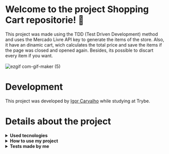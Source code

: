 # Welcome to the project Shopping Cart repositorie! 👋

This project was made using the TDD (Test Driven Development) method and uses the Mercado Livre API key to generate the items of the store. Also, it have an dinamic cart, wich calculates the total price and save the items if the page was closed and opened again. Besides, its possible to discart every item if you want. <br /><br />
![ezgif com-gif-maker (5)](https://user-images.githubusercontent.com/64559670/190874714-621dee88-43bd-4b1d-8d9c-b17c1a95c112.gif)

# Development

This project was developed by [Igor Carvalho](https://www.linkedin.com/in/igor-carvalho-554481244/) while studying at Trybe.

# Details about the project

<details>
  <summary><strong>Used tecnologies</strong></summary><br />

  - Semantic HTML
  - CSS
  - JavaScript
  - JavaScript DOM and Events
  - WebStorage (localStorage)
  - CSS Flexbox
  - JavaScript ES6
  - JavaScript ES6 HOFs
  - Jest framework
  
</details>

<details>
  <summary><strong>How to use my project</strong></summary><br />

  First of all, clone the repositorie
  - `git clone * SSH key *` <br />
  Then, enter the cloned repositorie
  - `cd * directorie name *` <br />
  Finally, install the project dependencies in the terminal
  - `npm install`
</details>

<details>
  <summary><strong>Tests made by me</strong></summary><br />

  How i said, this code was made by TDD method, so you can also test the functions that i made, to see if it's working properly. All tests are in the 'tests' directorie and was made using Jest framework.<br />
 > `Warning: only the tests showed in this section were made by me. The other tests belongs to Trybe`
  <details>
    <summary><strong>fetchItem test</strong></summary><br />
    To run the test just type in the terminal
    - npm test fetchItem
  </details>
  <details>
    <summary><strong>fetchProducts test</strong></summary><br />
    To run the test just type in the terminal
    - npm test fetchProducts
  </details>
  <details>
    <summary><strong>getSavedCartItems test</strong></summary><br />
    To run the test just type in the terminal
    - npm test getSavedCartItems
  </details>
  <details>
    <summary><strong>saveCartItems test</strong></summary><br />
    To run the test just type in the terminal
    - npm test saveCartItems
  </details>
</details>
